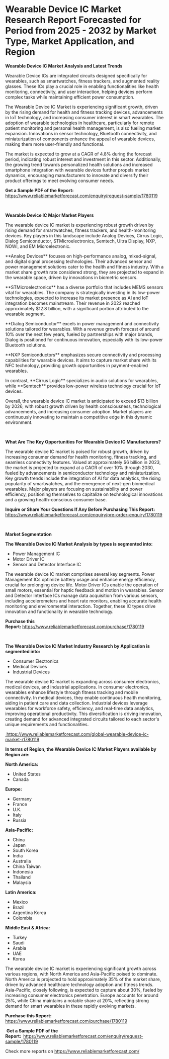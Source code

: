<p><h1>Wearable Device IC Market Research Report Forecasted for Period from 2025 -  2032 by Market Type, Market Application, and Region</h1></p><p><strong>Wearable Device IC Market Analysis and Latest Trends</strong></p>
<p><p>Wearable Device ICs are integrated circuits designed specifically for wearables, such as smartwatches, fitness trackers, and augmented reality glasses. These ICs play a crucial role in enabling functionalities like health monitoring, connectivity, and user interaction, helping devices perform complex tasks while maintaining efficient power consumption.</p><p>The Wearable Device IC Market is experiencing significant growth, driven by the rising demand for health and fitness tracking devices, advancements in IoT technology, and increasing consumer interest in smart wearables. The adoption of wearable technologies in healthcare, particularly for remote patient monitoring and personal health management, is also fueling market expansion. Innovations in sensor technology, Bluetooth connectivity, and miniaturization of components enhance the appeal of wearable devices, making them more user-friendly and functional.</p><p>The market is expected to grow at a CAGR of 4.8% during the forecast period, indicating robust interest and investment in this sector. Additionally, the growing trend towards personalized health solutions and increased smartphone integration with wearable devices further propels market dynamics, encouraging manufacturers to innovate and diversify their product offerings to meet evolving consumer needs.</p></p>
<p><strong>Get a Sample PDF of the Report:&nbsp;</strong> <a href="https://www.reliablemarketforecast.com/enquiry/request-sample/1780119?utm_campaign=3298&utm_medium=2&utm_source=Github&utm_content=ia&utm_term=25032025&utm_id=wearable-device-ic">https://www.reliablemarketforecast.com/enquiry/request-sample/1780119</a></p>
<p>&nbsp;</p>
<p><strong>Wearable Device IC Major Market Players</strong></p>
<p><p>The wearable device IC market is experiencing robust growth driven by rising demand for smartwatches, fitness trackers, and health-monitoring devices. Key players in this landscape include Analog Devices, Cirrus Logic, Dialog Semiconductor, STMicroelectronics, Semtech, Ultra Display, NXP, NOWI, and EM Microelectronic.</p><p>**Analog Devices** focuses on high-performance analog, mixed-signal, and digital signal processing technologies. Their advanced sensor and power management solutions cater to the health and fitness industry. With a market share growth rate considered strong, they are projected to expand in the wearable space, driven by innovations in biometric sensors.</p><p>**STMicroelectronics** has a diverse portfolio that includes MEMS sensors vital for wearables. The company is strategically investing in its low-power technologies, expected to increase its market presence as AI and IoT integration becomes mainstream. Their revenue in 2022 reached approximately $12.8 billion, with a significant portion attributed to the wearable segment.</p><p>**Dialog Semiconductor** excels in power management and connectivity solutions tailored for wearables. With a revenue growth forecast of around 10% over the next few years, fueled by partnerships with major brands, Dialog is positioned for continuous innovation, especially with its low-power Bluetooth solutions.</p><p>**NXP Semiconductors** emphasizes secure connectivity and processing capabilities for wearable devices. It aims to capture market share with its NFC technology, providing growth opportunities in payment-enabled wearables.</p><p>In contrast, **Cirrus Logic** specializes in audio solutions for wearables, while **Semtech** provides low-power wireless technology crucial for IoT devices.</p><p>Overall, the wearable device IC market is anticipated to exceed $13 billion by 2026, with robust growth driven by health consciousness, technological advancements, and increasing consumer adoption. Market players are continuously innovating to maintain a competitive edge in this dynamic environment.</p></p>
<p>&nbsp;</p>
<p><strong>What Are The Key Opportunities For Wearable Device IC Manufacturers?</strong></p>
<p><p>The wearable device IC market is poised for robust growth, driven by increasing consumer demand for health monitoring, fitness tracking, and seamless connectivity features. Valued at approximately $6 billion in 2023, the market is projected to expand at a CAGR of over 10% through 2030, fueled by advancements in semiconductor technology and miniaturization. Key growth trends include the integration of AI for data analytics, the rising popularity of smartwatches, and the emergence of next-gen biomedical wearables. Major players are focusing on sustainability and power efficiency, positioning themselves to capitalize on technological innovations and a growing health-conscious consumer base.</p></p>
<p><strong>Inquire or Share Your Questions If Any Before Purchasing This Report:</strong> <a href="https://www.reliablemarketforecast.com/enquiry/pre-order-enquiry/1780119?utm_campaign=3298&utm_medium=2&utm_source=Github&utm_content=ia&utm_term=25032025&utm_id=wearable-device-ic">https://www.reliablemarketforecast.com/enquiry/pre-order-enquiry/1780119</a></p>
<p>&nbsp;</p>
<p><strong>Market Segmentation</strong></p>
<p><strong>The Wearable Device IC Market Analysis by types is segmented into:</strong></p>
<p><ul><li>Power Management IC</li><li>Motor Driver IC</li><li>Sensor and Detector Interface IC</li></ul></p>
<p><p>The wearable device IC market comprises several key segments. Power Management ICs optimize battery usage and enhance energy efficiency, crucial for prolonging device life. Motor Driver ICs enable the operation of small motors, essential for haptic feedback and motion in wearables. Sensor and Detector Interface ICs manage data acquisition from various sensors, including accelerometers and heart rate monitors, enabling accurate health monitoring and environmental interaction. Together, these IC types drive innovation and functionality in wearable technology.</p></p>
<p><strong>Purchase this Report:&nbsp;</strong><a href="https://www.reliablemarketforecast.com/purchase/1780119?utm_campaign=3298&utm_medium=2&utm_source=Github&utm_content=ia&utm_term=25032025&utm_id=wearable-device-ic">https://www.reliablemarketforecast.com/purchase/1780119</a></p>
<p>&nbsp;</p>
<p><strong>The Wearable Device IC Market Industry Research by Application is segmented into:</strong></p>
<p><ul><li>Consumer Electronics</li><li>Medical Devices</li><li>Industrial Devices</li></ul></p>
<p><p>The wearable device IC market is expanding across consumer electronics, medical devices, and industrial applications. In consumer electronics, wearables enhance lifestyle through fitness tracking and mobile connectivity. In medical devices, they enable continuous health monitoring, aiding in patient care and data collection. Industrial devices leverage wearables for workforce safety, efficiency, and real-time data analytics, improving operational productivity. This diversification is driving innovation, creating demand for advanced integrated circuits tailored to each sector's unique requirements and functionalities.</p></p>
<p><a href="https://www.reliablemarketforecast.com/global-wearable-device-ic-market-r1780119?utm_campaign=3298&utm_medium=2&utm_source=Github&utm_content=ia&utm_term=25032025&utm_id=wearable-device-ic">&nbsp;https://www.reliablemarketforecast.com/global-wearable-device-ic-market-r1780119</a></p>
<p><strong>In terms of Region, the Wearable Device IC Market Players available by Region are:</strong></p>
<p>
    <p> <strong> North America: </strong>
        <ul>
            <li>United States</li>
            <li>Canada</li>
        </ul>
        </p> 
    <p> <strong> Europe: </strong>
        <ul>
            <li>Germany</li>
            <li>France</li>
            <li>U.K.</li>
            <li>Italy</li>
            <li>Russia</li>
        </ul>
        </p> 
    <p> <strong> Asia-Pacific: </strong>
        <ul>
            <li>China</li>
            <li>Japan</li>
            <li>South Korea</li>
            <li>India</li>
            <li>Australia</li>
            <li>China Taiwan</li>
            <li>Indonesia</li>
            <li>Thailand</li>
            <li>Malaysia</li>
        </ul>
        </p> 
    <p> <strong> Latin America: </strong>
        <ul>
            <li>Mexico</li>
            <li>Brazil</li>
            <li>Argentina Korea</li>
            <li>Colombia</li>
        </ul>
        </p> 
    <p> <strong> Middle East & Africa: </strong>
        <ul>
            <li>Turkey</li>
            <li>Saudi</li>
            <li>Arabia</li>
            <li>UAE</li>
            <li>Korea</li>
        </ul>
    </p>
    </p>
<p><p>The wearable device IC market is experiencing significant growth across various regions, with North America and Asia-Pacific poised to dominate. North America is projected to hold approximately 35% of the market share, driven by advanced healthcare technology adoption and fitness trends. Asia-Pacific, closely following, is expected to capture about 30%, fueled by increasing consumer electronics penetration. Europe accounts for around 25%, while China maintains a notable share at 20%, reflecting strong demand for smart wearables in these rapidly evolving markets.</p></p>
<p><strong>Purchase this Report: </strong><a href="https://www.reliablemarketforecast.com/purchase/1780119?utm_campaign=3298&utm_medium=2&utm_source=Github&utm_content=ia&utm_term=25032025&utm_id=wearable-device-ic">https://www.reliablemarketforecast.com/purchase/1780119</a></p>
<p>&nbsp;<strong>Get a Sample PDF of the Report:&nbsp;&nbsp;</strong><a href="https://www.reliablemarketforecast.com/enquiry/request-sample/1780119?utm_campaign=3298&utm_medium=2&utm_source=Github&utm_content=ia&utm_term=25032025&utm_id=wearable-device-ic">https://www.reliablemarketforecast.com/enquiry/request-sample/1780119</a></p>
<p><strong></strong></p>
<p>Check more reports on <a href="https://www.reliablemarketforecast.com/?utm_campaign=3298&utm_medium=2&utm_source=Github&utm_content=ia&utm_term=25032025&utm_id=wearable-device-ic">https://www.reliablemarketforecast.com/</a></p>